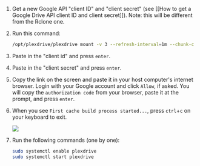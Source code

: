 1. Get a new Google API "client ID" and "client secret" (see [[How to get a Google Drive API client ID and client secret]]). Note: this will be different from the Rclone one. 

1. Run this command:

    ```bash
    /opt/plexdrive/plexdrive mount -v 3 --refresh-interval=1m --chunk-check-threads=8 --chunk-load-threads=8 --chunk-load-ahead=4 --max-chunks=250 --fuse-options=allow_other,read_only --config=/opt/plexdrive --cache-file=/opt/plexdrive/cache.bolt /mnt/plexdrive
    ```
1. Paste in the "client id" and press `enter`.
1. Paste in the "client secret" and press `enter`.
1. Copy the link on the screen  and paste it in your host computer's internet browser. Login with your Google account and click `Allow`, if asked. You will copy the `authorization code` from your browser, paste it at the prompt, and press `enter`.
1. When you see `First cache build process started...`, press `ctrl`+`c` on your keyboard to exit.

   ![](http://i.imgur.com/bDTmXbT.png)

1. Run the following commands (one by one):

    ```bash
    sudo systemctl enable plexdrive
    sudo systemctl start plexdrive
    ```